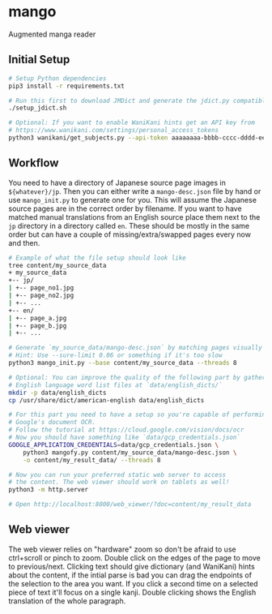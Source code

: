 mango
=====

Augmented manga reader

## Initial Setup

```bash
# Setup Python dependencies
pip3 install -r requirements.txt

# Run this first to download JMDict and generate the jdict.py compatible table
./setup_jdict.sh

# Optional: If you want to enable WaniKani hints get an API key from
# https://www.wanikani.com/settings/personal_access_tokens
python3 wanikani/get_subjects.py --api-token aaaaaaaa-bbbb-cccc-dddd-eeeeeeeeeeee
```

## Workflow

You need to have a directory of Japanese source page images in `${whatever}/jp`. Then you can either
write a `mango-desc.json` file by hand or use `mango_init.py` to generate one for you. This will assume
the Japanese source pages are in the correct order by filename.
If you want to have matched manual translations from an English source place them next to the `jp`
directory in a directory called `en`. These should be mostly in the same order but can have a couple
of missing/extra/swapped pages every now and then.

```bash
# Example of what the file setup should look like
tree content/my_source_data
+ my_source_data
+-- jp/
| +-- page_no1.jpg
| +-- page_no2.jpg
| +-- ...
+-- en/
| +-- page_a.jpg
| +-- page_b.jpg
| +-- ...

# Generate `my_source_data/mango-desc.json` by matching pages visually
# Hint: Use --sure-limit 0.06 or something if it's too slow
python3 mango_init.py --base content/my_source_data --threads 8

# Optional: You can improve the quality of the following part by gathering
# English language word list files at `data/english_dicts/`
mkdir -p data/english_dicts
cp /usr/share/dict/american-english data/english_dicts

# For this part you need to have a setup so you're capable of performing
# Google's document OCR.
# Follow the tutorial at https://cloud.google.com/vision/docs/ocr
# Now you should have something like `data/gcp_credentials.json`
GOOGLE_APPLICATION_CREDENTIALS=data/gcp_credentials.json \
    python3 mangofy.py content/my_source_data/mango-desc.json \
    -o content/my_result_data/ --threads 8

# Now you can run your preferred static web server to access
# the content. The web viewer should work on tablets as well!
python3 -m http.server

# Open http://localhost:8000/web_viewer/?doc=content/my_result_data
```

## Web viewer

The web viewer relies on "hardware" zoom so don't be afraid to use ctrl+scroll
or pinch to zoom. Double click on the edges of the page to move to previous/next.
Clicking text should give dictionary (and WaniKani) hints about the content, if
the intial parse is bad you can drag the endpoints of the selection to the area
you want. If you click a second time on a selected piece of text it'll focus on
a single kanji. Double clicking shows the English translation of the whole
paragraph.

